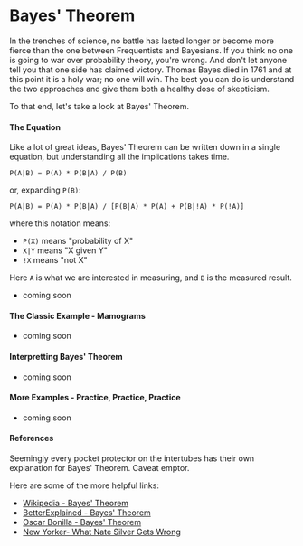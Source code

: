 # Bayes' Theorem

In the trenches of science, no battle has lasted longer or become more fierce than the one between Frequentists and Bayesians. If you think no one is going to war over probability theory, you're wrong. And don't let anyone tell you that one side has claimed victory. Thomas Bayes died in 1761 and at this point it is a holy war; no one will win. The best you can do is understand the two approaches and give them both a healthy dose of skepticism. 

To that end, let's take a look at Bayes' Theorem.

#### The Equation

Like a lot of great ideas, Bayes' Theorem can be written down in a single equation, but understanding all the implications takes time.

    P(A|B) = P(A) * P(B|A) / P(B)

or, expanding `P(B)`:

    P(A|B) = P(A) * P(B|A) / [P(B|A) * P(A) + P(B|!A) * P(!A)]

where this notation means:

 * `P(X)` means "probability of X"
 * `X|Y` means "X given Y"
 * `!X` means "not X"

Here `A` is what we are interested in measuring, and `B` is the measured result.

 * coming soon

#### The Classic Example - Mamograms

 * coming soon

#### Interpretting Bayes' Theorem

 * coming soon

#### More Examples - Practice, Practice, Practice

 * coming soon

#### References

Seemingly every pocket protector on the intertubes has their own explanation for Bayes' Theorem. Caveat emptor.

Here are some of the more helpful links:

 * [Wikipedia - Bayes' Theorem](https://en.wikipedia.org/wiki/Bayes%27_theorem)
 * [BetterExplained - Bayes' Theorem](http://betterexplained.com/articles/an-intuitive-and-short-explanation-of-bayes-theorem/)
 * [Oscar Bonilla - Bayes' Theorem](https://oscarbonilla.com/2009/05/visualizing-bayes-theorem/)
 * [New Yorker- What Nate Silver Gets Wrong](http://www.newyorker.com/books/page-turner/what-nate-silver-gets-wrong)
